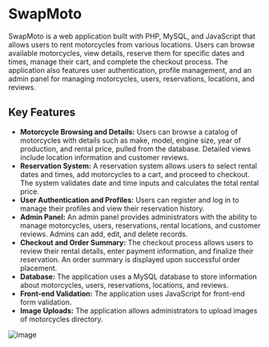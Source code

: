 # SwapMoto

SwapMoto is a web application built with PHP, MySQL, and JavaScript that allows users to rent motorcycles from various locations. Users can browse available motorcycles, view details, reserve them for specific dates and times, manage their cart, and complete the checkout process. The application also features user authentication, profile management, and an admin panel for managing motorcycles, users, reservations, locations, and reviews.

## Key Features

*   **Motorcycle Browsing and Details:** Users can browse a catalog of motorcycles with details such as make, model, engine size, year of production, and rental price, pulled from the database. Detailed views include location information and customer reviews.
*   **Reservation System:** A reservation system allows users to select rental dates and times, add motorcycles to a cart, and proceed to checkout. The system validates date and time inputs and calculates the total rental price.
*   **User Authentication and Profiles:** Users can register and log in to manage their profiles and view their reservation history.
*   **Admin Panel:** An admin panel provides administrators with the ability to manage motorcycles, users, reservations, rental locations, and customer reviews. Admins can add, edit, and delete records.
*   **Checkout and Order Summary:** The checkout process allows users to review their rental details, enter payment information, and finalize their reservation. An order summary is displayed upon successful order placement.
*   **Database:** The application uses a MySQL database to store information about motorcycles, users, reservations, locations, and reviews.
*   **Front-end Validation:** The application uses JavaScript for front-end form validation.
*   **Image Uploads:** The application allows administrators to upload images of motorcycles directory.

![image](https://github.com/user-attachments/assets/9d44ba84-573b-423c-a882-3ec001b4c8ae)
